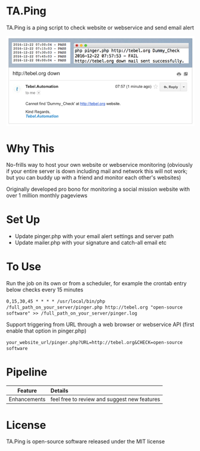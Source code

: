 # TA.Ping
TA.Ping is a ping script to check website or webservice and send email alert

![Sample Ping](https://github.com/tebelorg/TA.Ping/raw/master/sample.jpg)

# Why This
No-frills way to host your own website or webservice monitoring (obviously if your entire server is down including mail and network this will not work; but you can buddy up with a friend and monitor each other's websites)

Originally developed pro bono for monitoring a social mission website with over 1 million monthly pageviews

# Set Up
- Update pinger.php with your email alert settings and server path
- Update mailer.php with your signature and catch-all email etc

# To Use
Run the job on its own or from a scheduler, for example the crontab entry below checks every 15 minutes
```
0,15,30,45 * * * * /usr/local/bin/php /full_path_on_your_server/pinger.php http://tebel.org "open-source software" >> /full_path_on_your_server/pinger.log
```
Support triggering from URL through a web browser or webservice API (first enable that option in pinger.php)
```
your_website_url/pinger.php?URL=http://tebel.org&CHECK=open-source software
```

# Pipeline
Feature|Details
:-----:|:------
Enhancements|feel free to review and suggest new features

# License
TA.Ping is open-source software released under the MIT license

